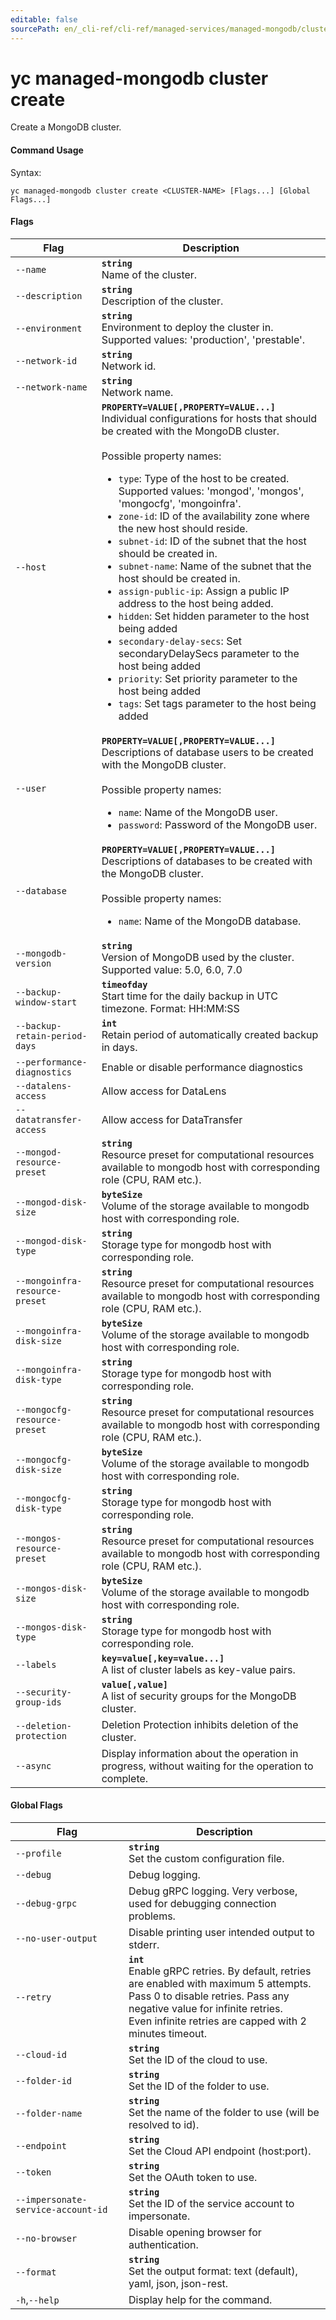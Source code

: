 ```yaml
---
editable: false
sourcePath: en/_cli-ref/cli-ref/managed-services/managed-mongodb/cluster/create.md
---
```


# yc managed-mongodb cluster create

Create a MongoDB cluster.

#### Command Usage

Syntax: 

`yc managed-mongodb cluster create <CLUSTER-NAME> [Flags...] [Global Flags...]`

#### Flags

| Flag | Description |
|----|----|
|`--name`|<b>`string`</b><br/>Name of the cluster.|
|`--description`|<b>`string`</b><br/>Description of the cluster.|
|`--environment`|<b>`string`</b><br/>Environment to deploy the cluster in. Supported values: 'production', 'prestable'.|
|`--network-id`|<b>`string`</b><br/>Network id.|
|`--network-name`|<b>`string`</b><br/>Network name.|
|`--host`|<b>`PROPERTY=VALUE[,PROPERTY=VALUE...]`</b><br/>Individual configurations for hosts that should be created with the MongoDB cluster.<br/><br/>Possible property names:<br/><ul> <li><code>type</code>:     Type of the host to be created. Supported values: 'mongod', 'mongos', 'mongocfg', 'mongoinfra'.</li> <li><code>zone-id</code>:     ID of the availability zone where the new host should reside.</li> <li><code>subnet-id</code>:     ID of the subnet that the host should be created in.</li> <li><code>subnet-name</code>:     Name of the subnet that the host should be created in.</li> <li><code>assign-public-ip</code>:     Assign a public IP address to the host being added.</li> <li><code>hidden</code>:     Set hidden parameter to the host being added</li> <li><code>secondary-delay-secs</code>:     Set secondaryDelaySecs parameter to the host being added</li> <li><code>priority</code>:     Set priority parameter to the host being added</li> <li><code>tags</code>:     Set tags parameter to the host being added</li> </ul>|
|`--user`|<b>`PROPERTY=VALUE[,PROPERTY=VALUE...]`</b><br/>Descriptions of database users to be created with the MongoDB cluster.<br/><br/>Possible property names:<br/><ul> <li><code>name</code>:     Name of the MongoDB user.</li> <li><code>password</code>:     Password of the MongoDB user.</li> </ul>|
|`--database`|<b>`PROPERTY=VALUE[,PROPERTY=VALUE...]`</b><br/>Descriptions of databases to be created with the MongoDB cluster.<br/><br/>Possible property names:<br/><ul> <li><code>name</code>:     Name of the MongoDB database.</li> </ul>|
|`--mongodb-version`|<b>`string`</b><br/>Version of MongoDB used by the cluster. Supported value: 5.0, 6.0, 7.0|
|`--backup-window-start`|<b>`timeofday`</b><br/>Start time for the daily backup in UTC timezone. Format: HH:MM:SS|
|`--backup-retain-period-days`|<b>`int`</b><br/>Retain period of automatically created backup in days.|
|`--performance-diagnostics`|Enable or disable performance diagnostics|
|`--datalens-access`|Allow access for DataLens|
|`--datatransfer-access`|Allow access for DataTransfer|
|`--mongod-resource-preset`|<b>`string`</b><br/>Resource preset for computational resources available to mongodb host with corresponding role (CPU, RAM etc.).|
|`--mongod-disk-size`|<b>`byteSize`</b><br/>Volume of the storage available to mongodb host with corresponding role.|
|`--mongod-disk-type`|<b>`string`</b><br/>Storage type for mongodb host with corresponding role.|
|`--mongoinfra-resource-preset`|<b>`string`</b><br/>Resource preset for computational resources available to mongodb host with corresponding role (CPU, RAM etc.).|
|`--mongoinfra-disk-size`|<b>`byteSize`</b><br/>Volume of the storage available to mongodb host with corresponding role.|
|`--mongoinfra-disk-type`|<b>`string`</b><br/>Storage type for mongodb host with corresponding role.|
|`--mongocfg-resource-preset`|<b>`string`</b><br/>Resource preset for computational resources available to mongodb host with corresponding role (CPU, RAM etc.).|
|`--mongocfg-disk-size`|<b>`byteSize`</b><br/>Volume of the storage available to mongodb host with corresponding role.|
|`--mongocfg-disk-type`|<b>`string`</b><br/>Storage type for mongodb host with corresponding role.|
|`--mongos-resource-preset`|<b>`string`</b><br/>Resource preset for computational resources available to mongodb host with corresponding role (CPU, RAM etc.).|
|`--mongos-disk-size`|<b>`byteSize`</b><br/>Volume of the storage available to mongodb host with corresponding role.|
|`--mongos-disk-type`|<b>`string`</b><br/>Storage type for mongodb host with corresponding role.|
|`--labels`|<b>`key=value[,key=value...]`</b><br/>A list of cluster labels as key-value pairs.|
|`--security-group-ids`|<b>`value[,value]`</b><br/>A list of security groups for the MongoDB cluster.|
|`--deletion-protection`|Deletion Protection inhibits deletion of the cluster.|
|`--async`|Display information about the operation in progress, without waiting for the operation to complete.|

#### Global Flags

| Flag | Description |
|----|----|
|`--profile`|<b>`string`</b><br/>Set the custom configuration file.|
|`--debug`|Debug logging.|
|`--debug-grpc`|Debug gRPC logging. Very verbose, used for debugging connection problems.|
|`--no-user-output`|Disable printing user intended output to stderr.|
|`--retry`|<b>`int`</b><br/>Enable gRPC retries. By default, retries are enabled with maximum 5 attempts.<br/>Pass 0 to disable retries. Pass any negative value for infinite retries.<br/>Even infinite retries are capped with 2 minutes timeout.|
|`--cloud-id`|<b>`string`</b><br/>Set the ID of the cloud to use.|
|`--folder-id`|<b>`string`</b><br/>Set the ID of the folder to use.|
|`--folder-name`|<b>`string`</b><br/>Set the name of the folder to use (will be resolved to id).|
|`--endpoint`|<b>`string`</b><br/>Set the Cloud API endpoint (host:port).|
|`--token`|<b>`string`</b><br/>Set the OAuth token to use.|
|`--impersonate-service-account-id`|<b>`string`</b><br/>Set the ID of the service account to impersonate.|
|`--no-browser`|Disable opening browser for authentication.|
|`--format`|<b>`string`</b><br/>Set the output format: text (default), yaml, json, json-rest.|
|`-h`,`--help`|Display help for the command.|
